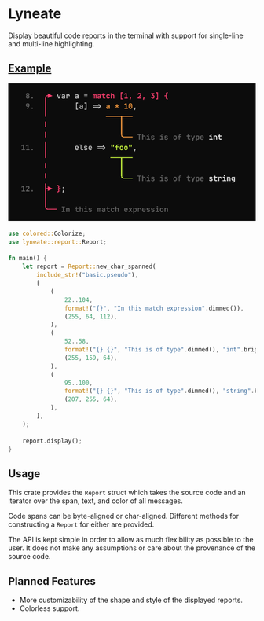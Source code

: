 # Lyneate

Display beautiful code reports in the terminal with
support for single-line and multi-line highlighting.

## [Example](https://github.com/FlowVix/lyneate/blob/master/examples/basic.rs)

<img src="https://github.com/FlowVix/lyneate/blob/master/examples/example.png?raw=true" alt="test"/>

```rust
use colored::Colorize;
use lyneate::report::Report;

fn main() {
    let report = Report::new_char_spanned(
        include_str!("basic.pseudo"),
        [
            (
                22..104,
                format!("{}", "In this match expression".dimmed()),
                (255, 64, 112),
            ),
            (
                52..58,
                format!("{} {}", "This is of type".dimmed(), "int".bright_white()),
                (255, 159, 64),
            ),
            (
                95..100,
                format!("{} {}", "This is of type".dimmed(), "string".bright_white()),
                (207, 255, 64),
            ),
        ],
    );

    report.display();
}

```

## Usage

This crate provides the `Report` struct which takes the source code and an iterator over the span, text, and color of all messages.

Code spans can be byte-aligned or char-aligned. Different methods for constructing a `Report` for either are provided.

The API is kept simple in order to allow as much flexibility
as possible to the user. It does not make any assumptions or care
about the provenance of the source code.

## Planned Features

-   More customizability of the shape and style of the displayed reports.
-   Colorless support.
